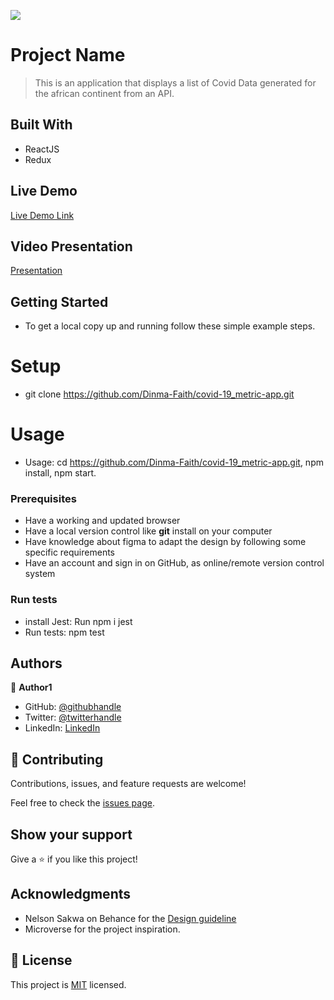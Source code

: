 ![](https://img.shields.io/badge/Microverse-blueviolet)

# Project Name

> This is an application that displays a list of Covid Data generated for the african continent from an API.


## Built With

- ReactJS
- Redux

## Live Demo

[Live Demo Link](https://62b45a342c11d41099509ed1--dinma-faith-makes-great-sites.netlify.app/)

## Video Presentation

[Presentation](https://www.loom.com/share/bb3c405e43ce48228658dd2b115c6e24)


## Getting Started

- To get a local copy up and running follow these simple example steps.

# Setup
- git clone https://github.com/Dinma-Faith/covid-19_metric-app.git

# Usage
-  Usage: cd <https://github.com/Dinma-Faith/covid-19_metric-app.git>, npm install, npm start.

### Prerequisites
- Have a working and updated browser
- Have a local version control like **git** install on your computer
- Have knowledge about figma to adapt the design by following some specific requirements
- Have an account and sign in on GitHub, as  online/remote version control system

### Run tests
- install Jest: Run npm i jest
- Run tests: npm test

## Authors

👤 **Author1**

- GitHub: [@githubhandle](https://github.com/Dinma-Faith)
- Twitter: [@twitterhandle](https://twitter.com/phayte_p)
- LinkedIn: [LinkedIn](https://linkedin.com/in/chidinma-faith)

## 🤝 Contributing

Contributions, issues, and feature requests are welcome!

Feel free to check the [issues page](../../issues/).

## Show your support

Give a ⭐️ if you like this project!

## Acknowledgments

- Nelson Sakwa on Behance for the [Design guideline](https://www.behance.net/sakwadesignstudio)
- Microverse for the project inspiration.

## 📝 License

This project is [MIT](./MIT.md) licensed.

